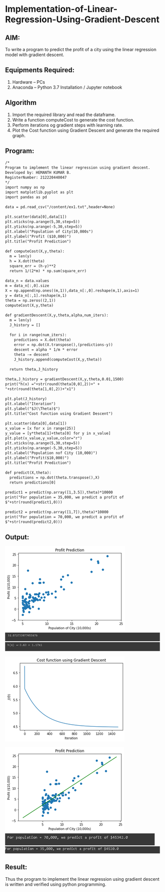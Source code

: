 # Implementation-of-Linear-Regression-Using-Gradient-Descent

## AIM:
To write a program to predict the profit of a city using the linear regression model with gradient descent.

## Equipments Required:
1. Hardware – PCs
2. Anaconda – Python 3.7 Installation / Jupyter notebook

## Algorithm
1. Import the required library and read the dataframe.
2. Write a function computeCost to generate the cost function.
3. Perform iterations og gradient steps with learning rate.
4. Plot the Cost function using Gradient Descent and generate the required graph.


## Program:
```
/*
Program to implement the linear regression using gradient descent.
Developed by: HEMANTH KUMAR B.
RegisterNumber: 212220440047
*/
import numpy as np
import matplotlib.pyplot as plt
import pandas as pd

data = pd.read_csv("/content/ex1.txt",header=None)

plt.scatter(data[0],data[1])
plt.xticks(np.arange(5,30,step=5))
plt.yticks(np.arange(-5,30,step=5))
plt.xlabel("Population of City(10,000s")
plt.ylabel("Profit ($10,000)")
plt.title("Profit Prediction")

def computeCost(X,y,theta):
  m = len(y)
  h = X.dot(theta)
  square_err = (h-y)**2
  return 1/(2*m) * np.sum(square_err)

data_n = data.values
m = data_n[:,0].size
X = np.append(np.ones((m,1)),data_n[:,0].reshape(m,1),axis=1)
y = data_n[:,1].reshape(m,1)
theta = np.zeros((2,1))
computeCost(X,y,theta)

def gradientDescent(X,y,theta,alpha,num_iters):
  m = len(y)
  J_history = []

  for i in range(num_iters):
    predictions = X.dot(theta)
    error = np.dot(X.transpose(),(predictions-y))
    descent = alpha * 1/m * error
    theta -= descent
    J_history.append(computeCost(X,y,theta))

  return theta,J_history

theta,J_history = gradientDescent(X,y,theta,0.01,1500)
print("h(x) ="+str(round(theta[0,0],2))+" + "+str(round(theta[1,0],2))+"x1")

plt.plot(J_history)
plt.xlabel("Iteration")
plt.ylabel("$J(\Theta)$")
plt.title("Cost function using Gradient Descent")

plt.scatter(data[0],data[1])
x_value = [x for x in range(25)]
y_value = [y*theta[1]+theta[0] for y in x_value] 
plt.plot(x_value,y_value,color="r")
plt.xticks(np.arange(5,30,step=5))
plt.yticks(np.arange(-5,30,step=5))
plt.xlabel("Population nof City (10,000)")
plt.ylabel("Profit($10,000)")
plt.title("Profit Prediction")

def predict(X,theta):
  predictions = np.dot(theta.transpose(),X)
  return predictions[0]

predict1 = predict(np.array([1,3.5]),theta)*10000
print("For population = 35,000, we predict a profit of $"+str(round(predict1,0)))

predict2 = predict(np.array([1,7]),theta)*10000
print("For population = 70,000, we predict a profit of $"+str(round(predict2,0)))
```


  
## Output:
![linear regression using gradient descent](folder/196502652-c291c1cb-b8a8-47a9-b245-047ec089ca19.png)
![linear regression using gradient descent2](folder/gd6.png)
![linear regression using gradient descent2](folder/gd7.png)


![linear regression using gradient descent2](folder/196502735-8519952f-875b-4478-bb24-0579e77cbb2a.png)


![linear regression using gradient descent3](folder/196502891-2ad6fbd5-e99b-4dd8-bd43-4e3a3be90007.png)
![linear regression using gradient descent2](folder/gd5.png)
![linear regression using gradient descent2](folder/gd4.png)


## Result:
Thus the program to implement the linear regression using gradient descent is written and verified using python programming.

